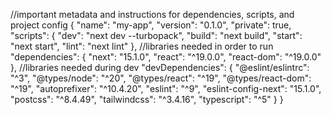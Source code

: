 //important metadata and instructions for dependencies, scripts, and project config
{
  "name": "my-app",
  "version": "0.1.0",
  "private": true,
  "scripts": {
    "dev": "next dev --turbopack",
    "build": "next build",
    "start": "next start",
    "lint": "next lint"
  },
  //libraries needed in order to run
  "dependencies": {
    "next": "15.1.0",
    "react": "^19.0.0",
    "react-dom": "^19.0.0"
  },
  //libraries needed during dev
  "devDependencies": {
    "@eslint/eslintrc": "^3",
    "@types/node": "^20",
    "@types/react": "^19",
    "@types/react-dom": "^19",
    "autoprefixer": "^10.4.20",
    "eslint": "^9",
    "eslint-config-next": "15.1.0",
    "postcss": "^8.4.49",
    "tailwindcss": "^3.4.16",
    "typescript": "^5"
  }
}

